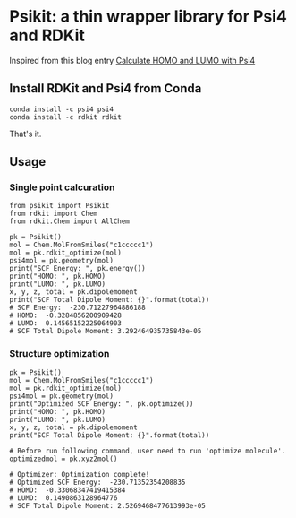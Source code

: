 # Psikit: a thin wrapper library for Psi4 and RDKit

Inspired from this blog entry [Calculate HOMO and LUMO with Psi4](https://iwatobipen.wordpress.com/2018/08/24/calculate-homo-and-lumo-with-psi4-rdkit-psi4/)

## Install RDKit and Psi4 from Conda

    conda install -c psi4 psi4
    conda install -c rdkit rdkit

That's it.

## Usage

### Single point calcuration

    from psikit import Psikit
    from rdkit import Chem
    from rdkit.Chem import AllChem
        
    pk = Psikit()
    mol = Chem.MolFromSmiles("c1ccccc1")
    mol = pk.rdkit_optimize(mol)
    psi4mol = pk.geometry(mol)
    print("SCF Energy: ", pk.energy())
    print("HOMO: ", pk.HOMO)
    print("LUMO: ", pk.LUMO)
    x, y, z, total = pk.dipolemoment
    print("SCF Total Dipole Moment: {}".format(total))
    # SCF Energy:  -230.71227964886188
    # HOMO:  -0.3284856200909428
    # LUMO:  0.14565152225064903
    # SCF Total Dipole Moment: 3.292464935735843e-05

### Structure optimization

    pk = Psikit()
    mol = Chem.MolFromSmiles("c1ccccc1")
    mol = pk.rdkit_optimize(mol)
    psi4mol = pk.geometry(mol)
    print("Optimized SCF Energy: ", pk.optimize())
    print("HOMO: ", pk.HOMO)
    print("LUMO: ", pk.LUMO)
    x, y, z, total = pk.dipolemoment
    print("SCF Total Dipole Moment: {}".format(total))

    # Before run following command, user need to run 'optimize molecule'.
    optimizedmol = pk.xyz2mol()

    # Optimizer: Optimization complete!
    # Optimized SCF Energy:  -230.71352354208835
    # HOMO:  -0.33068347419415384
    # LUMO:  0.1490863128964776
    # SCF Total Dipole Moment: 2.5269468477613993e-05
